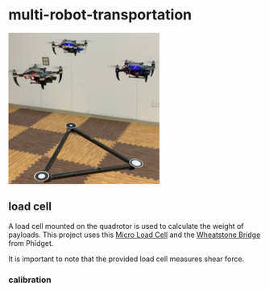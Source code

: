 # multi-robot-transportation

![multiple robot transportation](/images/cover.png)

## load cell

A load cell mounted on the quadrotor is used to calculate the weight of payloads. This project uses this [Micro Load Cell](https://www.phidgets.com/?tier=3&catid=9&pcid=7&prodid=223) and the [Wheatstone Bridge](https://www.phidgets.com/?tier=3&catid=64&pcid=57&prodid=957) from Phidget.

It is important to note that the provided load cell measures shear force. 

### calibration

